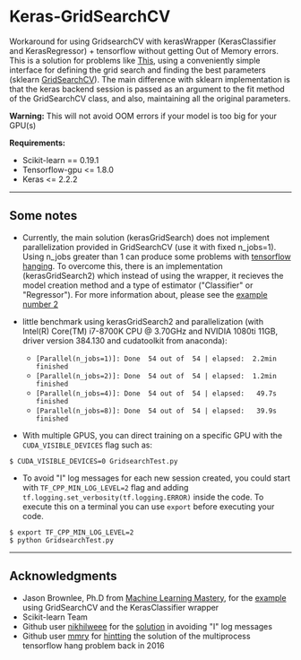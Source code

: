 # Keras-GridSearchCV
Workaround for using GridsearchCV with kerasWrapper (KerasClassifier and KerasRegressor) + tensorflow without getting Out of Memory errors. This is a solution for problems like [This](https://stackoverflow.com/questions/42047497/keras-out-of-memory-when-doing-hyper-parameter-grid-search), using a conveniently simple interface for defining the grid search and finding the best parameters (sklearn [GridSearchCV](http://scikit-learn.org/stable/modules/generated/sklearn.model_selection.GridSearchCV.html)). The main difference with sklearn implementation is that the keras backend session is passed as an argument to the fit method of the GridSearchCV class, and also, maintaining all the original parameters.

**Warning:** This will not avoid OOM errors if your model is too big for your GPU(s)

**Requirements:**
- Scikit-learn == 0.19.1
- Tensorflow-gpu <= 1.8.0
- Keras <= 2.2.2

-----------------------

## Some notes

- Currently, the main solution (kerasGridSearch) does not implement parallelization provided in GridSearchCV (use it with fixed n_jobs=1). Using n_jobs greater than 1 can produce some problems with [tensorflow hanging](https://stackoverflow.com/questions/47527915/keras-scikit-learn-wrapper-appears-to-hang-when-gridsearchcv-with-n-jobs-1).  To overcome this, there is an implementation (kerasGridSearch2) which instead of using the wrapper, it recieves the model creation method and a type of estimator ("Classifier" or "Regressor"). For more information about, please see the [example number 2](https://github.com/capkuro/Keras-GridSearchCV/blob/master/example/GridsearchTest2.py)

- little benchmark using kerasGridSearch2 and parallelization (with Intel(R) Core(TM) i7-8700K CPU @ 3.70GHz and NVIDIA 1080ti 11GB, driver version 384.130 and cudatoolkit from anaconda):
	-  `[Parallel(n_jobs=1)]: Done  54 out of  54 | elapsed:  2.2min finished`
	-  `[Parallel(n_jobs=2)]: Done  54 out of  54 | elapsed:  1.2min finished`
	-  `[Parallel(n_jobs=4)]: Done  54 out of  54 | elapsed:   49.7s finished`
	-  `[Parallel(n_jobs=8)]: Done  54 out of  54 | elapsed:   39.9s finished`


- With multiple GPUS, you can direct training on a specific GPU with the `CUDA_VISIBLE_DEVICES` flag such as:

```
$ CUDA_VISIBLE_DEVICES=0 GridsearchTest.py
```

- To avoid "I" log messages for each new session created, you could start with `TF_CPP_MIN_LOG_LEVEL=2` flag  and adding `tf.logging.set_verbosity(tf.logging.ERROR)` inside the code. To execute this on a terminal you can use `export` before executing your code.

```
$ export TF_CPP_MIN_LOG_LEVEL=2
$ python GridsearchTest.py
```

------------------------

## Acknowledgments

- Jason Brownlee, Ph.D from [Machine Learning Mastery](https://machinelearningmastery.com/), for the [example](https://machinelearningmastery.com/grid-search-hyperparameters-deep-learning-models-python-keras/) using GridSearchCV and the KerasClassifier wrapper
- Scikit-learn Team
- Github user [nikhilweee](https://github.com/nikhilweee) for the [solution](https://github.com/tensorflow/tensorflow/issues/566#issuecomment-296193947) in avoiding "I" log messages
- Github user [mmry](https://github.com/mrry) for [hintting](https://github.com/tensorflow/tensorflow/issues/5448#issuecomment-258934405) the solution of the multiprocess tensorflow hang problem back in 2016
